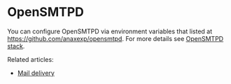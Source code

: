 # OpenSMTPD

You can configure OpenSMTPD via environment variables that listed at https://github.com/anaxexp/opensmtpd. For more details see [OpenSMTPD stack](https://cloud.anaxexp.com/stackhub/a545abfe-6882-4d47-b7b6-0e49516cefb7). 

Related articles:

* [Mail delivery](../mail-delivery.md)
